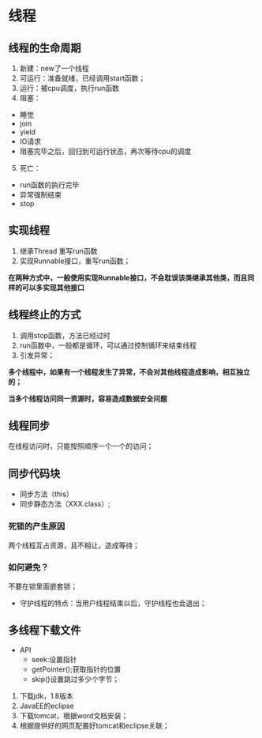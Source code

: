 # 线程
## 线程的生命周期
1. 新建：new了一个线程
2. 可运行：准备就绪，已经调用start函数；
3. 运行：被cpu调度，执行run函数
4. 阻塞：
  - 睡觉
  - join
  - yield
  - IO请求
  - 阻塞完毕之后，回归到可运行状态，再次等待cpu的调度
	
5. 死亡：
  - run函数的执行完毕
  - 异常强制结束
  - stop
	
## 实现线程
1. 继承Thread 重写run函数
2. 实现Runnable接口，重写run函数；	

**在两种方式中，一般使用实现Runnable接口，不会耽误该类继承其他类，而且同样的可以多实现其他接口**

## 线程终止的方式
1. 调用stop函数，方法已经过时
2. run函数中，一般都是循环，可以通过控制循环来结束线程
3. 引发异常；
	
**多个线程中，如果有一个线程发生了异常，不会对其他线程造成影响，相互独立的；**

**当多个线程访问同一资源时，容易造成数据安全问题**

## 线程同步
在线程访问时，只能按照顺序一个一个的访问；
	
## 同步代码块
- 同步方法（this）
- 同步静态方法（XXX.class）;
### 死锁的产生原因
两个线程互占资源，且不相让，造成等待；
### 如何避免？
不要在锁里面嵌套锁；
		
- 守护线程的特点：当用户线程结束以后，守护线程也会退出；
	
## 多线程下载文件
- API
  - seek:设置指针
  - getPointer();获取指针的位置
  - skip()设置跳过多少个字节；
	
1. 下载jdk，1.8版本
2. JavaEE的eclipse
3. 下载tomcat，根据word文档安装；
4. 根据提供好的网页配置好tomcat和eclipse关联；

